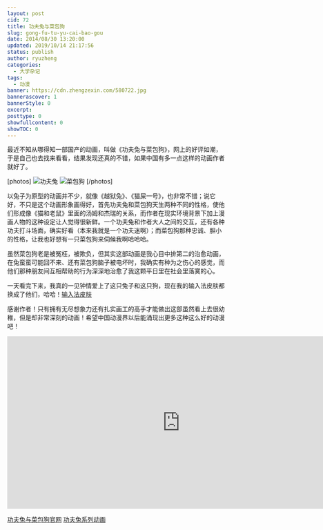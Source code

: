 ```yaml
---
layout: post
cid: 72
title: 功夫兔与菜包狗
slug: gong-fu-tu-yu-cai-bao-gou
date: 2014/08/30 13:20:00
updated: 2019/10/14 21:17:56
status: publish
author: ryuzheng
categories: 
  - 大学杂记
tags: 
  - 动漫
banner: https://cdn.zhengzexin.com/580722.jpg
bannerascover: 1
bannerStyle: 0
excerpt: 
posttype: 0
showfullcontent: 0
showTOC: 0
---
```



最近不知从哪得知一部国产的动画，叫做《功夫兔与菜包狗》，网上的好评如潮，于是自己也去找来看看，结果发现还真的不错，如果中国有多一点这样的动画作者就好了。

[photos]
![功夫兔](https://cdn.zhengzexin.com/580722.jpg)
![菜包狗](https://cdn.zhengzexin.com/580721.jpg)
[/photos]

以兔子为原型的动画并不少，就像《越狱兔》、《猫屎一号》，也非常不错；说它好，不只是这个动画形象画得好，首先功夫兔和菜包狗天生两种不同的性格，使他们形成像《猫和老鼠》里面的汤姆和杰瑞的关系，而作者在现实环境背景下加上漫画人物的这种设定让人觉得很新鲜。一个功夫兔和作者大人之间的交互，还有各种功夫打斗场面，确实好看（本来我就是一个功夫迷啊）；而菜包狗那种忠诚、胆小的性格，让我也好想有一只菜包狗来伺候我啊哈哈哈。

虽然菜包狗老是被冤枉，被欺负，但其实这部动画是我心目中排第二的治愈动画，在兔蛮蛮可能回不来、还有菜包狗脑子被电坏时，我确实有种为之伤心的感觉，而他们那种朋友间互相帮助的行为深深地治愈了我这颗平日里在社会里落寞的心。

一天看完下来，我真的一见钟情爱上了这只兔子和这只狗，现在我的输入法皮肤都换成了他们，哈哈！[输入法皮肤](http://jjjoystudios.com/taxonomies-other_genre/input-skins/)

感谢作者！只有拥有无尽想象力还有扎实画工的高手才能做出这部虽然看上去很幼稚，但是却非常深刻的动画！希望中国动漫界以后能涌现出更多这种这么好的动漫吧！

<iframe height=400 width=800 src='http://player.youku.com/embed/XNjg3NDgyNTI0' frameborder=0 'allowfullscreen'></iframe>

[功夫兔与菜包狗官网](http://jjjoystudios.com/)
[功夫兔系列动画](http://www.soku.com/search_video/q_%E5%8A%9F%E5%A4%AB%E5%85%94?f=1&kb=0412000000000__)